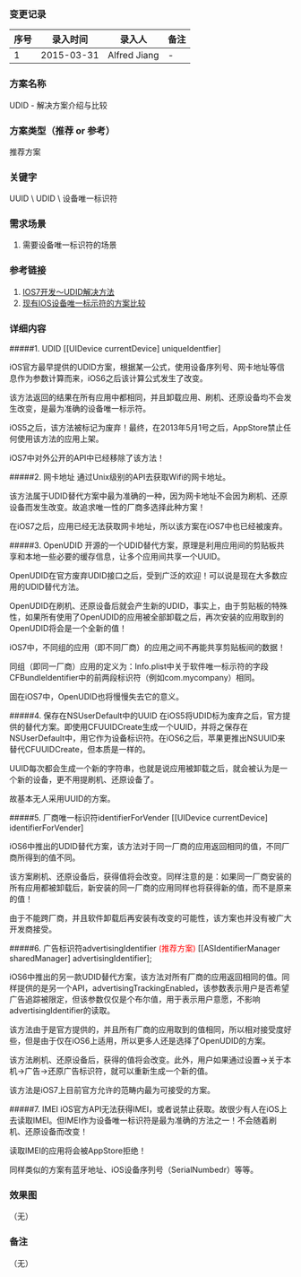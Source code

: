 ### 变更记录
| 序号 | 录入时间 | 录入人 | 备注 |
| -- | -- | -- | -- |
| 1 | 2015-03-31 | Alfred Jiang | - |

### 方案名称
UDID - 解决方案介绍与比较

### 方案类型（推荐 or 参考）
推荐方案

### 关键字
UUID \ UDID \ 设备唯一标识符

### 需求场景
1. 需要设备唯一标识符的场景

### 参考链接
1. [IOS7开发～UDID解决方法](http://blog.csdn.net/lizhongfu2013/article/details/11982851)
2. [现有IOS设备唯一标示符的方案比较](http://kensou.blog.51cto.com/3495587/1249734)

### 详细内容

#####1. UDID
    [[UIDevice currentDevice] uniqueIdentfier]

iOS官方最早提供的UDID方案，根据某一公式，使用设备序列号、网卡地址等信息作为参数计算而来，iOS6之后该计算公式发生了改变。

该方法返回的结果在所有应用中都相同，并且卸载应用、刷机、还原设备均不会发生改变，是最为准确的设备唯一标示符。

iOS5之后，该方法被标记为废弃！最终，在2013年5月1号之后，AppStore禁止任何使用该方法的应用上架。

iOS7中对外公开的API中已经移除了该方法！

#####2. 网卡地址
通过Unix级别的API去获取Wifi的网卡地址。

该方法属于UDID替代方案中最为准确的一种，因为网卡地址不会因为刷机、还原设备而发生改变。故追求唯一性的厂商多选择此种方案！

在iOS7之后，应用已经无法获取网卡地址，所以该方案在iOS7中也已经被废弃。

#####3. OpenUDID
开源的一个UDID替代方案，原理是利用应用间的剪贴板共享和本地一些必要的缓存信息，让多个应用间共享一个UUID。

OpenUDID在官方废弃UDID接口之后，受到广泛的欢迎！可以说是现在大多数应用的UDID替代方法。

OpenUDID在刷机、还原设备后就会产生新的UDID，事实上，由于剪贴板的特殊性，如果所有使用了OpenUDID的应用被全部卸载之后，再次安装的应用取到的OpenUDID将会是一个全新的值！

iOS7中，不同组的应用（即不同厂商）的应用之间不再能共享剪贴板间的数据！

同组（即同一厂商）应用的定义为：Info.plist中关于软件唯一标示符的字段CFBundleIdentifier中的前两段标识符（例如com.mycompany）相同。

固在iOS7中，OpenUDID也将慢慢失去它的意义。

#####4. 保存在NSUserDefault中的UUID
在iOS5将UDID标为废弃之后，官方提供的替代方案。即使用CFUUIDCreate生成一个UUID，并将之保存在NSUserDefault中，用它作为设备标识符。在iOS6之后，苹果更推出NSUUID来替代CFUUIDCreate，但本质是一样的。

UUID每次都会生成一个新的字符串，也就是说应用被卸载之后，就会被认为是一个新的设备，更不用提刷机、还原设备了。

故基本无人采用UUID的方案。

#####5. 厂商唯一标识符identifierForVender
    [[UIDevice currentDevice] identifierForVender]

iOS6中推出的UDID替代方案，该方法对于同一厂商的应用返回相同的值，不同厂商所得到的值不同。

该方案刷机、还原设备后，获得值将会改变。同样注意的是：如果同一厂商安装的所有应用都被卸载后，新安装的同一厂商的应用同样也将获得新的值，而不是原来的值！

由于不能跨厂商，并且软件卸载后再安装有改变的可能性，该方案也并没有被广大开发商接受。

#####6. 广告标识符advertisingIdentifier <font color="red">(推荐方案)</font>
    [[ASIdentifierManager sharedManager] advertisingIdentifier];

iOS6中推出的另一款UDID替代方案，该方法对所有厂商的应用返回相同的值。同样提供的是另一个API，advertisingTrackingEnabled，该参数表示用户是否希望广告追踪被限定，但该参数仅仅是个布尔值，用于表示用户意愿，不影响advertisingIdentifier的读取。

该方法由于是官方提供的，并且所有厂商的应用取到的值相同，所以相对接受度好些，但是由于仅在iOS6上适用，所以更多人还是选择了OpenUDID的方案。

该方法刷机、还原设备后，获得的值将会改变。此外，用户如果通过设置->关于本机->广告->还原广告标识符，就可以重新生成一个新的值。

该方法是iOS7上目前官方允许的范畴内最为可接受的方案。

#####7. IMEI
iOS官方API无法获得IMEI，或者说禁止获取。故很少有人在iOS上去读取IMEI。但IMEI作为设备唯一标识符是最为准确的方法之一！不会随着刷机、还原设备而改变！

读取IMEI的应用将会被AppStore拒绝！

同样类似的方案有蓝牙地址、iOS设备序列号（SerialNumbedr）等等。

### 效果图
（无）

### 备注
（无）


